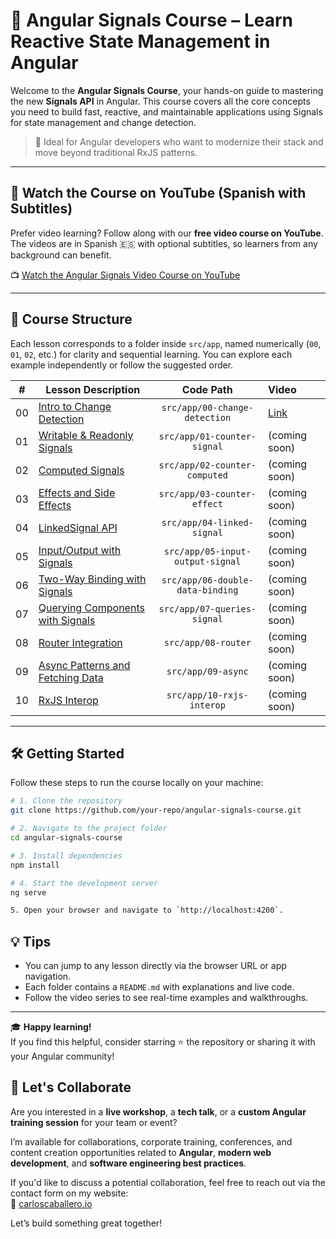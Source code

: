 # 🌟 Angular Signals Course – Learn Reactive State Management in Angular

Welcome to the **Angular Signals Course**, your hands-on guide to mastering the new **Signals API** in Angular. This course covers all the core concepts you need to build fast, reactive, and maintainable applications using Signals for state management and change detection.

> 🚀 Ideal for Angular developers who want to modernize their stack and move beyond traditional RxJS patterns.

---

## 🎥 Watch the Course on YouTube (Spanish with Subtitles)

Prefer video learning? Follow along with our **free video course on YouTube**. The videos are in Spanish 🇪🇸 with optional subtitles, so learners from any background can benefit.

📺 [Watch the Angular Signals Video Course on YouTube](https://www.youtube.com/playlist?list=PLcrGLrk890EFdWH31N-R8ymPxCGyi29w0)

---

## 📁 Course Structure

Each lesson corresponds to a folder inside `src/app`, named numerically (`00`, `01`, `02`, etc.) for clarity and sequential learning. You can explore each example independently or follow the suggested order.

| #  | Lesson Description                                                                 | Code Path                          | Video         |
|:--:|-------------------------------------------------------------------------------------|:----------------------------------:|:--------------|
| 00 | [Intro to Change Detection](src/app/00-change-detection/README.md)                 | `src/app/00-change-detection`      | [Link](https://youtu.be/rr0AstaFLV8?si=PmZ4skLuZ2s6iyww) |
| 01 | [Writable & Readonly Signals](src/app/01-counter-signal/README.md)                 | `src/app/01-counter-signal`        | (coming soon) |
| 02 | [Computed Signals](src/app/02-counter-computed/README.md)                          | `src/app/02-counter-computed`      | (coming soon) |
| 03 | [Effects and Side Effects](src/app/03-counter-effect/README.md)                    | `src/app/03-counter-effect`        | (coming soon) |
| 04 | [LinkedSignal API](src/app/04-linked-signal/README.md)                             | `src/app/04-linked-signal`         | (coming soon) |
| 05 | [Input/Output with Signals](src/app/05-input-output-signal/README.md)              | `src/app/05-input-output-signal`   | (coming soon) |
| 06 | [Two-Way Binding with Signals](src/app/06-double-data-binding/README.md)           | `src/app/06-double-data-binding`   | (coming soon) |
| 07 | [Querying Components with Signals](src/app/07-queries-signal/README.md)            | `src/app/07-queries-signal`        | (coming soon) |
| 08 | [Router Integration](src/app/08-router/README.md)                                  | `src/app/08-router`                | (coming soon) |
| 09 | [Async Patterns and Fetching Data](src/app/09-async/README.md)                     | `src/app/09-async`                 | (coming soon) |
| 10 | [RxJS Interop](src/app/10-rxjs-interop/README.md)                                  | `src/app/10-rxjs-interop`          | (coming soon) |

---

## 🛠️ Getting Started

Follow these steps to run the course locally on your machine:

```bash
# 1. Clone the repository
git clone https://github.com/your-repo/angular-signals-course.git

# 2. Navigate to the project folder
cd angular-signals-course

# 3. Install dependencies
npm install

# 4. Start the development server
ng serve

5. Open your browser and navigate to `http://localhost:4200`.
```
## 💡 Tips

- You can jump to any lesson directly via the browser URL or app navigation.
- Each folder contains a `README.md` with explanations and live code.
- Follow the video series to see real-time examples and walkthroughs.

---

🎓 **Happy learning!**  
If you find this helpful, consider starring ⭐ the repository or sharing it with your Angular community!

## 🤝 Let's Collaborate

Are you interested in a **live workshop**, a **tech talk**, or a **custom Angular training session** for your team or event?

I’m available for collaborations, corporate training, conferences, and content creation opportunities related to **Angular**, **modern web development**, and **software engineering best practices**.

If you'd like to discuss a potential collaboration, feel free to reach out via the contact form on my website:  
🔗 [carloscaballero.io](https://carloscaballero.io)

Let’s build something great together!
